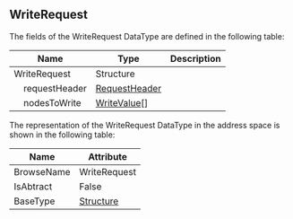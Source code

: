 <!-- datatype -->
## WriteRequest
<!-- end of description -->
The fields of the WriteRequest DataType are defined in the following table:  

|Name|Type|Description|
|---|---|---|
|WriteRequest|Structure||
|&nbsp;&nbsp;&nbsp;&nbsp;requestHeader|[RequestHeader](../../../Part4/Services/RequestHeader/readme.md)||
|&nbsp;&nbsp;&nbsp;&nbsp;nodesToWrite|[WriteValue](../../../Part4/Services/WriteValue/readme.md)[]||

The representation of the WriteRequest DataType in the address space is shown in the following table:  

|Name|Attribute|
|---|---|
|BrowseName|WriteRequest|
|IsAbtract|False|
|BaseType|[Structure](../../../Part3/DataTypes/Structure/readme.md)|

